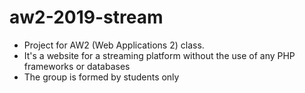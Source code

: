 # aw2-2019-stream
- Project for AW2 (Web Applications 2) class. 
- It's a website for a streaming platform without the use of any PHP frameworks or databases
- The group is formed by students only
